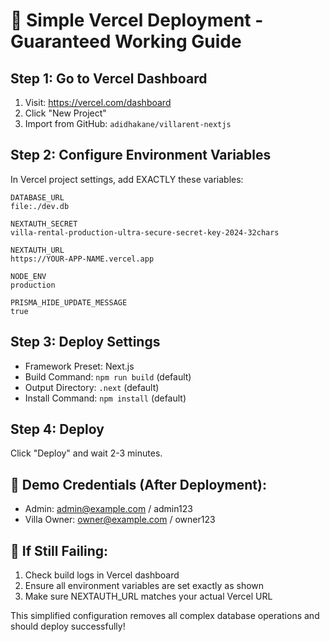# 🚀 Simple Vercel Deployment - Guaranteed Working Guide

## Step 1: Go to Vercel Dashboard
1. Visit: https://vercel.com/dashboard
2. Click "New Project"
3. Import from GitHub: `adidhakane/villarent-nextjs`

## Step 2: Configure Environment Variables
In Vercel project settings, add EXACTLY these variables:

```
DATABASE_URL
file:./dev.db

NEXTAUTH_SECRET
villa-rental-production-ultra-secure-secret-key-2024-32chars

NEXTAUTH_URL
https://YOUR-APP-NAME.vercel.app

NODE_ENV
production

PRISMA_HIDE_UPDATE_MESSAGE
true
```

## Step 3: Deploy Settings
- Framework Preset: Next.js
- Build Command: `npm run build` (default)
- Output Directory: `.next` (default)
- Install Command: `npm install` (default)

## Step 4: Deploy
Click "Deploy" and wait 2-3 minutes.

## 🎯 Demo Credentials (After Deployment):
- Admin: admin@example.com / admin123
- Villa Owner: owner@example.com / owner123

## 🔧 If Still Failing:
1. Check build logs in Vercel dashboard
2. Ensure all environment variables are set exactly as shown
3. Make sure NEXTAUTH_URL matches your actual Vercel URL

This simplified configuration removes all complex database operations and should deploy successfully!
